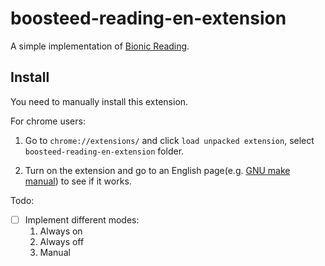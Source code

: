# boosteed-reading-en-extension

A simple implementation of [Bionic Reading](https://bionic-reading.com/).



## Install

You need to manually install this extension. 

For chrome users:

1. Go to `chrome://extensions/` and click `load unpacked extension`, select `boosteed-reading-en-extension` folder.

2. Turn on the extension and go to an English page(e.g. [GNU make manual](https://www.gnu.org/software/make/manual/make.html#index-_002eDELETE_005fON_005fERROR)) to see if it works.



Todo:

- [ ] Implement different modes:
    1. Always on
    2. Always off
    3. Manual
